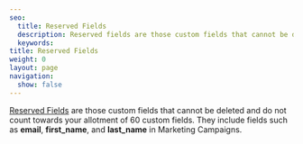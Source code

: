 ```yaml
---
seo:
  title: Reserved Fields
  description: Reserved fields are those custom fields that cannot be deleted and do not count towards your allotment of 60 custom fields. They include fields such as email, first_name, and last_name in Marketing Campaigns.
  keywords:
title: Reserved Fields
weight: 0
layout: page
navigation:
  show: false
---
```


[Reserved Fields]({{root_url}}/user-interface/sending-email/custom-fields/) are those custom fields that cannot be deleted and do not count towards your allotment of 60 custom fields. They include fields such as **email**, **first_name**, and **last_name** in Marketing Campaigns.

